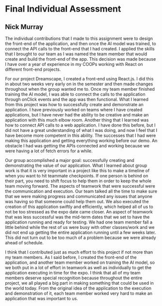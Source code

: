 # Final Individual Assessment
## Nick Murray

The individual contributions that I made to this assignment were to design the front-end of the application, and then once the AI model was trained, to connect the API 
calls to the front-end that I had created. I applied the skills that I brought to our team as I was named the team member that would create and build the front-end of
the app. This decision was made because I have over a year of experience in my COOPs working with React on different front-end projects. 
	
For our project Dreamscape, I created a front-end using React.js. I did this in about two weeks very early on in the semester and then made changes throughout when the
group wanted me to. Once my team member finished training the AI model, I was able to connect the calls to the application through onClick events and the app was then 
functional. What I learned from this project was how to successfully create and demonstrate an application. I have previously worked on teams where I have created 
applications, but I have never had the ability to be creative and make an application with this much elbow room. Another thing that I learned was how to connect API 
calls to a web application. I have done this before, but I did not have a great understanding of what I was doing, and now I feel that I have become more competent in 
this ability. The successes that I had were making this application and getting everything working before our demo. An obstacle I had was getting the APIs connected 
and working because we were having a lot of fetch errors for a while.

Our group accomplished a major goal: successfully creating and demonstrating the value of our application. What I learned about group work is that it is very 
important in a project like this to make a timeline of when you want to hit teammate checkpoints. If one person is behind on their part, you need to shift focus to 
help them in order to keep the whole team moving forward. The aspects of teamwork that were successful were the communication and execution. Our team talked all the 
time to make sure that we were making progress and communicated any issues that anyone was having so that someone could help them out. We also executed the creation 
of this application swiftly and efficiently, which helped all of us to not be too stressed as the expo date came closer. An aspect of teamwork that was less 
successful was the mid-term dates that we set to have the application running and ready for testing. We had one team member fall a little behind while the rest of us 
were busy with other classes/work and we did not end up getting the entire application running until a few weeks later. This did not turn out to be too much of a 
problem because we were already ahead of schedule.

I think that I contributed just as much effort to this project if not more than my team members. As I said before, I created the front-end of the application, and 
another team member worked on training the AI model, so we both put in a lot of effort in teamwork as well as individually to get the application executing in time 
for the expo. I think that all of my team members deserve special recognition because throughout the entire project, we all played a big part in making something 
that could be used in the world today. From the original idea of the application to the execution and demonstration of it, each team member worked very hard to 
make an application that was important to us.
